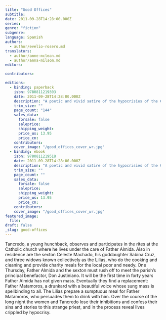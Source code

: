 ```yaml
---
title: "Good Offices"
subtitle:
date: 2011-09-28T14:28:00.000Z
series:
genre: "fiction"
subgenre:
language: Spanish
authors:
  - author/evelio-rosero.md
translators:
  - author/anne-mclean.md
  - author/anna-milsom.md
editors:

contributors:

editions:
  - binding: paperback
    isbn: 9780811219303
    date: 2011-09-28T14:28:00.000Z
    description: "A poetic and vivid satire of the hypocrisies of the Catholic Church. "
    trim_size: ""
    page_count: "144"
    sales_data:
      forsale: false
      saleprice:
      shipping_weight:
      price_us: 13.95
      price_cn:
    contributors:
    cover_image: "/good_offices_cover_wr.jpg"
  - binding: ebook
    isbn: 9780811219518
    date: 2011-09-28T14:28:00.000Z
    description: "A poetic and vivid satire of the hypocrisies of the Catholic Church. "
    trim_size: ""
    page_count: ""
    sales_data:
      forsale: false
      saleprice:
      shipping_weight:
      price_us: 13.95
      price_cn:
    contributors:
    cover_image: "/good_offices_cover_wr.jpg"
featured_image:
  file:
draft: false
_slug: good-offices
---
```


Tancredo, a young hunchback, observes and participates in the rites at the Catholic church where he lives under the care of Father Almida. Also in residence are the sexton Celeste Machado, his goddaughter Sabina Cruz, and three widows known collectively as the Lilias, who do the cooking and cleaning and provide charity meals for the local poor and needy. One Thursday, Father Almida and the sexton must rush off to meet the parish’s principal benefactor, Don Justiniano. It will be the first time in forty years Father Almida has not given mass. Eventually they find a replacement: Father Matamoros, a drunkard with a beautiful voice whose sung mass is spellbinding to all. The Lilias prepare a sumptuous meal for Father Matamoros, who persuades them to drink with him. Over the course of the long night the women and Tancredo lose their inhibitions and confess their sins and stories to this strange priest, and in the process reveal lives crippled by hypocrisy.

